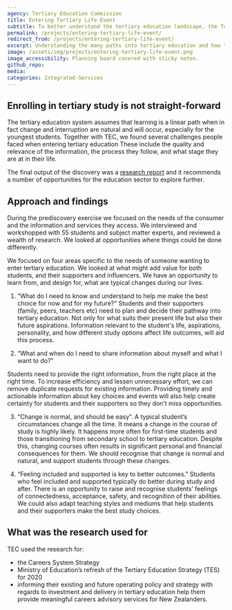 ```yaml
---
agency: Tertiary Education Commission
title: Entering Tertiary Life Event
subtitle: To better understand the tertiary education landscape, the Tertiary Education Commission (TEC) and the Lab completed a research discovery to identify two things - What people found challenging, and what opportunities lay in the experience of entering or re-entering the tertiary education system.
permalink: /projects/entering-tertiary-life-event/
redirect_from: /projects/entering-tertiary-life-event/
excerpt: Understanding the many paths into tertiary education and how to help prospective students navigate them.
image: /assets/img/projects/entering-tertiary-life-event.png
image_accessibility: Planning board covered with sticky notes.
github_repo:
media:
categories: Integrated-Services
---
```


## Enrolling in tertiary study is not straight-forward

The tertiary education system assumes that learning is a linear path when in fact change and interruption are natural and will occur, especially for the youngest students. Together with TEC, we found several challenges people faced when entering tertiary education These include the quality and relevance of the information, the process they follow, and what stage they are at in their life.

The final output of the discovery was a [research report](https://www.tec.govt.nz/assets/Publications-and-others/Transition-to-Tertiary-Life-Event-Final.pdf) and it recommends a number of opportunities for the education sector to explore further.

## Approach and findings

During the prediscovery exercise we focused on the needs of the consumer and the information and services they access. We interviewed and workshopped with 55 students and subject matter experts, and reviewed a wealth of research. We looked at opportunities where things could be done differently.

We focused on four areas specific to the needs of someone wanting to enter tertiary education. We looked at what might add value for both students, and their supporters and influencers. We have an opportunity to learn from, and design for, what are typical changes during our lives.

1. “What do I need to know and understand to help me make the best choice for now and for my future?”
Students and their supporters (family, peers, teachers etc) need to plan and decide their pathway into tertiary education. Not only for what suits their present life but also their future aspirations. Information relevant to the student's life, aspirations, personality, and how different study options affect life outcomes, will aid this process.

2. “What and when do I need to share information about myself and what I want to do?”

Students need to provide the right information, from the right place at the right time. To increase efficiency and lessen unnecessary effort, we can remove duplicate requests for existing information. Providing timely and actionable information about key choices and events will also help create certainty for students and their supporters so they don’t miss opportunities.

3. “Change is normal, and should be easy”.
A typical student’s circumstances change all the time. It means a change in the course of study is highly likely. It happens more often for first-time students and those transitioning from secondary school to tertiary education. Despite this, changing courses often results in significant personal and financial consequences for them. We should recognise that change is normal and natural, and support students through these changes.

4. “Feeling included and supported is key to better outcomes.”
Students who feel included and supported typically do better during study and after. There is an opportunity to raise and recognise students’ feelings of connectedness, acceptance, safety, and recognition of their abilities. We could also adapt teaching styles and mediums that help students and their supporters make the best study choices.

## What was the research used for

TEC used the research for:

- the Careers System Strategy
- Ministry of Education’s refresh of the Tertiary Education Strategy (TES) for 2020
- informing their existing and future operating policy and strategy with regards to investment and delivery in tertiary education help them provide meaningful careers advisory services for New Zealanders.
